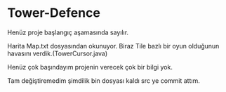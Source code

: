 # Tower-Defence

Henüz proje başlangıç aşamasında sayılır.

Harita Map.txt dosyasından okunuyor.
Biraz Tile bazlı bir oyun olduğunun havasını verdik.(TowerCursor.java)

Henüz çok başındayım projenin verecek çok bir bilgi yok.

Tam değiştiremedim şimdilik bin dosyası kaldı src ye commit attım.
